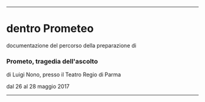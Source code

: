 ***

# dentro Prometeo


documentazione del percorso della preparazione di

### Prometo, tragedia dell'ascolto

di Luigi Nono, presso il Teatro Regio di Parma

dal 26 al 28 maggio 2017
***
